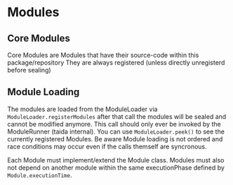 # Modules

## Core Modules
Core Modules are Modules that have their source-code within this package/repository
They are always registered (unless directly unregisterd before sealing)

## Module Loading
The modules are loaded from the ModuleLoader via `ModuleLoader.registerModules` after that call the modules will be sealed and cannot be modified anymore.
This call should only ever be invoked by the ModuleRunner (taida internal).
You can use `ModuleLoader.peek()` to see the currently registered Modules. Be aware Module loading is not ordered and race conditions may occur even if the calls themself are syncronous.

Each Module must implement/extend the Module class. Modules must also not depend on another module within the same executionPhase defined by `Module.executionTime`.